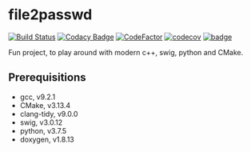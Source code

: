 # file2passwd

[![Build Status](https://travis-ci.com/ThorsHamster/file2passwd.svg?branch=master)](https://travis-ci.com/ThorsHamster/file2passwd)
[![Codacy Badge](https://api.codacy.com/project/badge/Grade/bc2eb78ac79f4755bee45f5734841594)](https://www.codacy.com/manual/ThorsHamster/file2passwd?utm_source=github.com&amp;utm_medium=referral&amp;utm_content=ThorsHamster/file2passwd&amp;utm_campaign=Badge_Grade)
[![CodeFactor](https://www.codefactor.io/repository/github/thorshamster/file2passwd/badge?s=3dd8e4813055a2e7c5cbef05ab64dc3c1d761d35)](https://www.codefactor.io/repository/github/thorshamster/file2passwd)
[![codecov](https://codecov.io/gh/ThorsHamster/file2passwd/branch/master/graph/badge.svg)](https://codecov.io/gh/ThorsHamster/file2passwd)
[![badge](https://report.ci/status/ThorsHamster/file2passwd/badge.svg?branch=master)](https://report.ci/status/ThorsHamster/file2passwd?branch=master)

Fun project, to play around with modern c++, swig, python and CMake.

## Prerequisitions
*   gcc, v9.2.1
*   CMake, v3.13.4
*   clang-tidy, v9.0.0
*   swig, v3.0.12
*   python, v3.7.5
*   doxygen, v1.8.13
